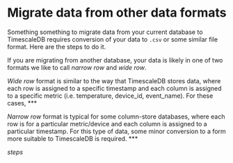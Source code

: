 # Migrate data from other data formats

Something something to migrate data from your current database to TimescaleDB requires conversion of your data to `.csv` or some similar file format.  Here are the steps to do it.

If you are migrating from another database, your data is likely in one of two formats we like to call _narrow row_ and _wide row_.

_Wide row_ format is similar to the way that TimescaleDB stores data, where each row is assigned to a specific timestamp and each column is assigned to a specific metric (i.e. temperature, device_id, event_name).  For these cases, ***

_Narrow row_ format is typical for some column-store databases, where each row is for a particular metric/device and each column is assigned to a particular timestamp.  For this type of data, some minor conversion to a form more suitable to TimescaleDB is required.  ***

*steps*
